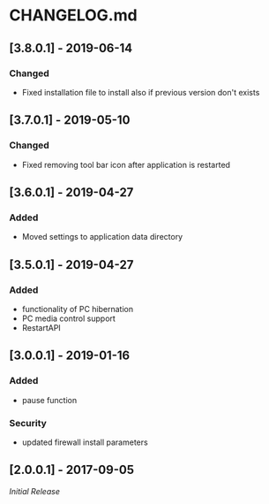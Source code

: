 # CHANGELOG.md

## [3.8.0.1] - 2019-06-14
### Changed
- Fixed installation file to install also if previous version don't exists

## [3.7.0.1] - 2019-05-10
### Changed
- Fixed removing tool bar icon after application is restarted

## [3.6.0.1] - 2019-04-27
### Added
- Moved settings to application data directory

## [3.5.0.1] - 2019-04-27
### Added
- functionality of PC hibernation
- PC media control support
- RestartAPI

## [3.0.0.1] - 2019-01-16
### Added
- pause function
### Security
- updated firewall install parameters

## [2.0.0.1] - 2017-09-05
*Initial Release*